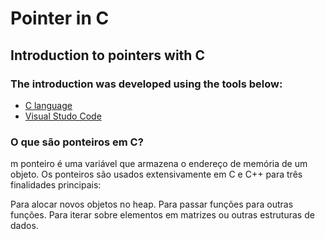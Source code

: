 # Pointer in C

## Introduction to pointers with C

### The introduction was developed using the tools below:

* [C language](https://docs.microsoft.com/pt-br/cpp/c-language/?view=msvc-170)
* [Visual Studo Code](https://code.visualstudio.com/)

### O que são ponteiros em C?

m ponteiro é uma variável que armazena o endereço de memória de um objeto. Os ponteiros são usados extensivamente em C e C++ para três finalidades principais: 

Para alocar novos objetos no heap.
Para passar funções para outras funções. 
Para iterar sobre elementos em matrizes ou outras estruturas de dados.


###

###
